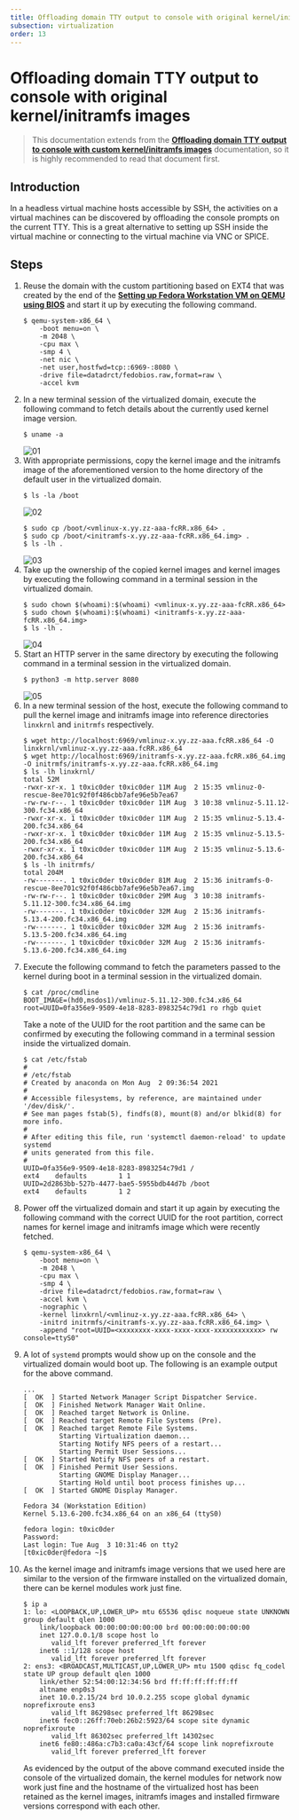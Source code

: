 ```yaml
---
title: Offloading domain TTY output to console with original kernel/initramfs images  
subsection: virtualization  
order: 13  
---
```


# Offloading domain TTY output to console with original kernel/initramfs images

> This documentation extends from the [**Offloading domain TTY output to console with custom kernel/initramfs images**](/tools/virtualization/offloading-domain-tty-output-to-console-with-custom-kernel-initramfs-images.html) documentation, so it is highly recommended to read that document first.

## Introduction

In a headless virtual machine hosts accessible by SSH, the activities on a virtual machines can be discovered by offloading the console prompts on the current TTY. This is a great alternative to setting up SSH inside the virtual machine or connecting to the virtual machine via VNC or SPICE.

## Steps

1. Reuse the domain with the custom partitioning based on EXT4  that was created by the end of the [**Setting up Fedora Workstation VM on QEMU using BIOS**](/tools/virtualization/setting-up-fedora-workstation-vm-on-qemu-using-bios.html) and start it up by executing the following command.  
   ```console
   $ qemu-system-x86_64 \
       -boot menu=on \
       -m 2048 \
       -cpu max \
       -smp 4 \
       -net nic \
       -net user,hostfwd=tcp::6969-:8080 \
       -drive file=datadrct/fedobios.raw,format=raw \
       -accel kvm
   ```
2. In a new terminal session of the virtualized domain, execute the following command to fetch details about the currently used kernel image version.  
   ```console
   $ uname -a
   ```
   ![01](https://user-images.githubusercontent.com/49605954/127960539-6bd3771f-4ffa-44bb-9cad-1b92b2e86159.png)
3. With appropriate permissions, copy the kernel image and the initramfs image of the aforementioned version to the home directory of the default user in the virtualized domain.  
   ```console
   $ ls -la /boot
   ```
   ![02](https://user-images.githubusercontent.com/49605954/127960689-fb019eba-ecdc-49cd-a4b7-f183bd86a697.png)
   ```console
   $ sudo cp /boot/<vmlinux-x.yy.zz-aaa-fcRR.x86_64> .
   $ sudo cp /boot/<initramfs-x.yy.zz-aaa-fcRR.x86_64.img> .
   $ ls -lh .
   ```
   ![03](https://user-images.githubusercontent.com/49605954/127961056-08ecdef0-b5c0-4f30-891d-f66d78be5ceb.png)
4. Take up the ownership of the copied kernel images and kernel images by executing the following command in a terminal session in the virtualized domain.  
   ```console
   $ sudo chown $(whoami):$(whoami) <vmlinux-x.yy.zz-aaa-fcRR.x86_64>
   $ sudo chown $(whoami):$(whoami) <initramfs-x.yy.zz-aaa-fcRR.x86_64.img>
   $ ls -lh .
   ```
   ![04](https://user-images.githubusercontent.com/49605954/127961516-321b54aa-7c69-4645-b938-5ba8834b79d2.png)
5. Start an HTTP server in the same directory by executing the following command in a terminal session in the virtualized domain.  
   ```console
   $ python3 -m http.server 8080
   ```
   ![05](https://user-images.githubusercontent.com/49605954/127961795-d836ce1a-448d-4805-8c04-755ccc3a0fba.png)
6. In a new terminal session of the host, execute the following command to pull the kernel image and initramfs image into reference directories `linxkrnl` and `initrmfs` respectively.  
   ```console
   $ wget http://localhost:6969/vmlinuz-x.yy.zz-aaa.fcRR.x86_64 -O linxkrnl/vmlinuz-x.yy.zz-aaa.fcRR.x86_64
   $ wget http://localhost:6969/initramfs-x.yy.zz-aaa.fcRR.x86_64.img -O initrmfs/initramfs-x.yy.zz-aaa.fcRR.x86_64.img
   $ ls -lh linxkrnl/
   total 52M
   -rwxr-xr-x. 1 t0xic0der t0xic0der 11M Aug  2 15:35 vmlinuz-0-rescue-8ee701c92f0f486cbb7afe96e5b7ea67
   -rw-rw-r--. 1 t0xic0der t0xic0der 11M Aug  3 10:38 vmlinuz-5.11.12-300.fc34.x86_64
   -rwxr-xr-x. 1 t0xic0der t0xic0der 11M Aug  2 15:35 vmlinuz-5.13.4-200.fc34.x86_64
   -rwxr-xr-x. 1 t0xic0der t0xic0der 11M Aug  2 15:35 vmlinuz-5.13.5-200.fc34.x86_64
   -rwxr-xr-x. 1 t0xic0der t0xic0der 11M Aug  2 15:35 vmlinuz-5.13.6-200.fc34.x86_64
   $ ls -lh initrmfs/
   total 204M
   -rw-------. 1 t0xic0der t0xic0der 81M Aug  2 15:36 initramfs-0-rescue-8ee701c92f0f486cbb7afe96e5b7ea67.img
   -rw-rw-r--. 1 t0xic0der t0xic0der 29M Aug  3 10:38 initramfs-5.11.12-300.fc34.x86_64.img
   -rw-------. 1 t0xic0der t0xic0der 32M Aug  2 15:36 initramfs-5.13.4-200.fc34.x86_64.img
   -rw-------. 1 t0xic0der t0xic0der 32M Aug  2 15:36 initramfs-5.13.5-200.fc34.x86_64.img
   -rw-------. 1 t0xic0der t0xic0der 32M Aug  2 15:36 initramfs-5.13.6-200.fc34.x86_64.img
   ```
7. Execute the following command to fetch the parameters passed to the kernel during boot in a terminal session in the virtualized domain.  
   ```console
   $ cat /proc/cmdline
   BOOT_IMAGE=(hd0,msdos1)/vmlinuz-5.11.12-300.fc34.x86_64 root=UUID=0fa356e9-9509-4e18-8283-8983254c79d1 ro rhgb quiet
   ```
   Take a note of the UUID for the root partition and the same can be confirmed by executing the following command in a terminal session inside the virtualized domain.  
   ```console
   $ cat /etc/fstab
   #
   # /etc/fstab
   # Created by anaconda on Mon Aug  2 09:36:54 2021
   #
   # Accessible filesystems, by reference, are maintained under '/dev/disk/'.
   # See man pages fstab(5), findfs(8), mount(8) and/or blkid(8) for more info.
   #
   # After editing this file, run 'systemctl daemon-reload' to update systemd
   # units generated from this file.
   #
   UUID=0fa356e9-9509-4e18-8283-8983254c79d1 /                       ext4    defaults        1 1
   UUID=2d2863bb-527b-4477-bae5-5955bdb44d7b /boot                   ext4    defaults        1 2
   ```
8. Power off the virtualized domain and start it up again by executing the following command with the correct UUID for the root partition, correct names for kernel image and initramfs image which were recently fetched.  
   ```console
   $ qemu-system-x86_64 \
       -boot menu=on \
       -m 2048 \
       -cpu max \
       -smp 4 \
       -drive file=datadrct/fedobios.raw,format=raw \
       -accel kvm \
       -nographic \
       -kernel linxkrnl/<vmlinuz-x.yy.zz-aaa.fcRR.x86_64> \
       -initrd initrmfs/<initramfs-x.yy.zz-aaa.fcRR.x86_64.img> \
       -append "root=UUID=<xxxxxxxx-xxxx-xxxx-xxxx-xxxxxxxxxxxx> rw console=ttyS0"
   ```
9. A lot of `systemd` prompts would show up on the console and the virtualized domain would boot up. The following is an example output for the above command.  
   ```
   ...
   [  OK  ] Started Network Manager Script Dispatcher Service.
   [  OK  ] Finished Network Manager Wait Online.
   [  OK  ] Reached target Network is Online.
   [  OK  ] Reached target Remote File Systems (Pre).
   [  OK  ] Reached target Remote File Systems.
            Starting Virtualization daemon...
            Starting Notify NFS peers of a restart...
            Starting Permit User Sessions...
   [  OK  ] Started Notify NFS peers of a restart.
   [  OK  ] Finished Permit User Sessions.
            Starting GNOME Display Manager...
            Starting Hold until boot process finishes up...
   [  OK  ] Started GNOME Display Manager.
   
   Fedora 34 (Workstation Edition)
   Kernel 5.13.6-200.fc34.x86_64 on an x86_64 (ttyS0)
   
   fedora login: t0xic0der
   Password: 
   Last login: Tue Aug  3 10:31:46 on tty2
   [t0xic0der@fedora ~]$
   ```
10. As the kernel image and initramfs image versions that we used here are similar to the version of the firmware installed on the virtualized domain, there can be kernel modules work just fine.  
    ```console
    $ ip a
    1: lo: <LOOPBACK,UP,LOWER_UP> mtu 65536 qdisc noqueue state UNKNOWN group default qlen 1000
        link/loopback 00:00:00:00:00:00 brd 00:00:00:00:00:00
        inet 127.0.0.1/8 scope host lo
           valid_lft forever preferred_lft forever
        inet6 ::1/128 scope host 
           valid_lft forever preferred_lft forever
    2: ens3: <BROADCAST,MULTICAST,UP,LOWER_UP> mtu 1500 qdisc fq_codel state UP group default qlen 1000
        link/ether 52:54:00:12:34:56 brd ff:ff:ff:ff:ff:ff
        altname enp0s3
        inet 10.0.2.15/24 brd 10.0.2.255 scope global dynamic noprefixroute ens3
           valid_lft 86298sec preferred_lft 86298sec
        inet6 fec0::26ff:70eb:26b2:5923/64 scope site dynamic noprefixroute 
           valid_lft 86302sec preferred_lft 14302sec
        inet6 fe80::486a:c7b3:ca0a:43cf/64 scope link noprefixroute 
           valid_lft forever preferred_lft forever
    ```
    As evidenced by the output of the above command executed inside the console of the virtualized domain, the kernel modules for network now work just fine and the hostname of the virtualized host has been retained as the kernel images, initramfs images and installed firmware versions correspond with each other.  
